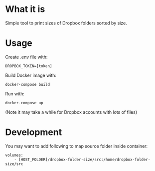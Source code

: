 # What it is

Simple tool to print sizes of Dropbox folders sorted by size.

# Usage

Create .env file with:

	DROPBOX_TOKEN=[token]

Build Docker image with:

	docker-compose build

Run with:

	docker-compose up

(Note it may take a while for Dropbox accounts with lots of files)

# Development

You may want to add following to map source folder inside container:

    volumes:
        - [HOST_FOLDER]/dropbox-folder-size/src:/home/dropbox-folder-size/src
